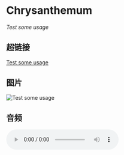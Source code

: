 # Chrysanthemum

_Test some usage_

## 超链接

[Test some usage](https://larch2352-my.sharepoint.com/:v:/g/personal/tr_larch2352_onmicrosoft_com/ETeuudBGc-NFh5i340BnBbYBtnlUb7a_Bx9mxmPBUVRBTg?e=gErf7H&nav=eyJyZWZlcnJhbEluZm8iOnsicmVmZXJyYWxBcHAiOiJTdHJlYW1XZWJBcHAiLCJyZWZlcnJhbFZpZXciOiJTaGFyZURpYWxvZy1MaW5rIiwicmVmZXJyYWxBcHBQbGF0Zm9ybSI6IldlYiIsInJlZmVycmFsTW9kZSI6InZpZXcifX0%3D)

## 图片

![Test some usage](https://github.com/Larch4/Picture/blob/main/Picture/illust_114916104_20240401_234705.jpg)

## 音频

<audio controls>
  <source src="https://raw.githubusercontent.com/Cdear2352/Chrysanthemum/main/voice/Rugie-Sennzal.mp3" type="audio/mpeg">
  Your browser does not support the audio element.
</audio>

